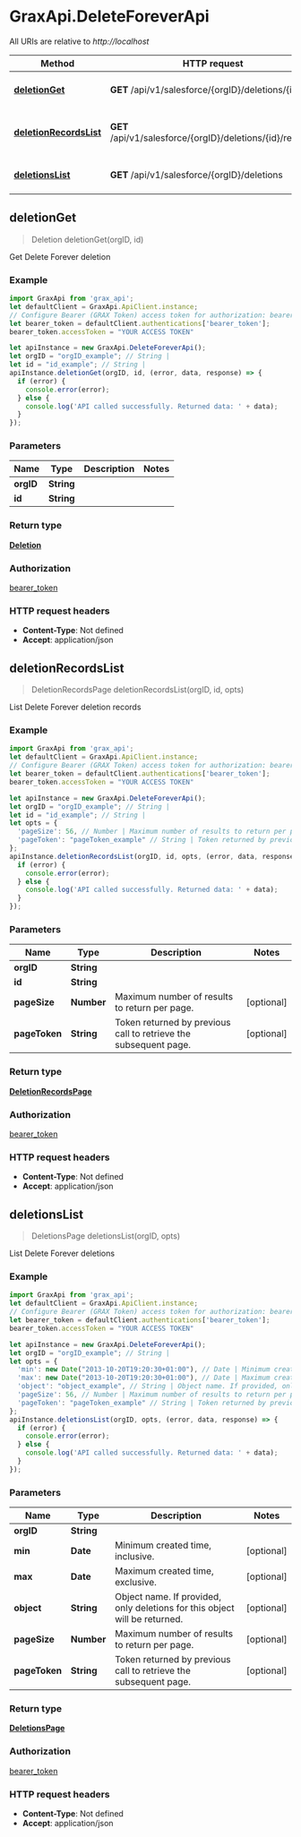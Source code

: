 # GraxApi.DeleteForeverApi

All URIs are relative to *http://localhost*

Method | HTTP request | Description
------------- | ------------- | -------------
[**deletionGet**](DeleteForeverApi.md#deletionGet) | **GET** /api/v1/salesforce/{orgID}/deletions/{id} | Get Delete Forever deletion
[**deletionRecordsList**](DeleteForeverApi.md#deletionRecordsList) | **GET** /api/v1/salesforce/{orgID}/deletions/{id}/records | List Delete Forever deletion records
[**deletionsList**](DeleteForeverApi.md#deletionsList) | **GET** /api/v1/salesforce/{orgID}/deletions | List Delete Forever deletions



## deletionGet

> Deletion deletionGet(orgID, id)

Get Delete Forever deletion

### Example

```javascript
import GraxApi from 'grax_api';
let defaultClient = GraxApi.ApiClient.instance;
// Configure Bearer (GRAX Token) access token for authorization: bearer_token
let bearer_token = defaultClient.authentications['bearer_token'];
bearer_token.accessToken = "YOUR ACCESS TOKEN"

let apiInstance = new GraxApi.DeleteForeverApi();
let orgID = "orgID_example"; // String | 
let id = "id_example"; // String | 
apiInstance.deletionGet(orgID, id, (error, data, response) => {
  if (error) {
    console.error(error);
  } else {
    console.log('API called successfully. Returned data: ' + data);
  }
});
```

### Parameters


Name | Type | Description  | Notes
------------- | ------------- | ------------- | -------------
 **orgID** | **String**|  | 
 **id** | **String**|  | 

### Return type

[**Deletion**](Deletion.md)

### Authorization

[bearer_token](../README.md#bearer_token)

### HTTP request headers

- **Content-Type**: Not defined
- **Accept**: application/json


## deletionRecordsList

> DeletionRecordsPage deletionRecordsList(orgID, id, opts)

List Delete Forever deletion records

### Example

```javascript
import GraxApi from 'grax_api';
let defaultClient = GraxApi.ApiClient.instance;
// Configure Bearer (GRAX Token) access token for authorization: bearer_token
let bearer_token = defaultClient.authentications['bearer_token'];
bearer_token.accessToken = "YOUR ACCESS TOKEN"

let apiInstance = new GraxApi.DeleteForeverApi();
let orgID = "orgID_example"; // String | 
let id = "id_example"; // String | 
let opts = {
  'pageSize': 56, // Number | Maximum number of results to return per page.
  'pageToken': "pageToken_example" // String | Token returned by previous call to retrieve the subsequent page.
};
apiInstance.deletionRecordsList(orgID, id, opts, (error, data, response) => {
  if (error) {
    console.error(error);
  } else {
    console.log('API called successfully. Returned data: ' + data);
  }
});
```

### Parameters


Name | Type | Description  | Notes
------------- | ------------- | ------------- | -------------
 **orgID** | **String**|  | 
 **id** | **String**|  | 
 **pageSize** | **Number**| Maximum number of results to return per page. | [optional] 
 **pageToken** | **String**| Token returned by previous call to retrieve the subsequent page. | [optional] 

### Return type

[**DeletionRecordsPage**](DeletionRecordsPage.md)

### Authorization

[bearer_token](../README.md#bearer_token)

### HTTP request headers

- **Content-Type**: Not defined
- **Accept**: application/json


## deletionsList

> DeletionsPage deletionsList(orgID, opts)

List Delete Forever deletions

### Example

```javascript
import GraxApi from 'grax_api';
let defaultClient = GraxApi.ApiClient.instance;
// Configure Bearer (GRAX Token) access token for authorization: bearer_token
let bearer_token = defaultClient.authentications['bearer_token'];
bearer_token.accessToken = "YOUR ACCESS TOKEN"

let apiInstance = new GraxApi.DeleteForeverApi();
let orgID = "orgID_example"; // String | 
let opts = {
  'min': new Date("2013-10-20T19:20:30+01:00"), // Date | Minimum created time, inclusive.
  'max': new Date("2013-10-20T19:20:30+01:00"), // Date | Maximum created time, exclusive.
  'object': "object_example", // String | Object name. If provided, only deletions for this object will be returned.
  'pageSize': 56, // Number | Maximum number of results to return per page.
  'pageToken': "pageToken_example" // String | Token returned by previous call to retrieve the subsequent page.
};
apiInstance.deletionsList(orgID, opts, (error, data, response) => {
  if (error) {
    console.error(error);
  } else {
    console.log('API called successfully. Returned data: ' + data);
  }
});
```

### Parameters


Name | Type | Description  | Notes
------------- | ------------- | ------------- | -------------
 **orgID** | **String**|  | 
 **min** | **Date**| Minimum created time, inclusive. | [optional] 
 **max** | **Date**| Maximum created time, exclusive. | [optional] 
 **object** | **String**| Object name. If provided, only deletions for this object will be returned. | [optional] 
 **pageSize** | **Number**| Maximum number of results to return per page. | [optional] 
 **pageToken** | **String**| Token returned by previous call to retrieve the subsequent page. | [optional] 

### Return type

[**DeletionsPage**](DeletionsPage.md)

### Authorization

[bearer_token](../README.md#bearer_token)

### HTTP request headers

- **Content-Type**: Not defined
- **Accept**: application/json

